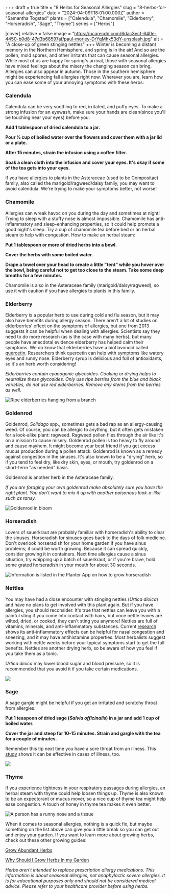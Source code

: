 +++
draft = true
title = "8 Herbs for Seasonal Allergies"
slug = "8-herbs-for-seasonal-allergies"
date = "2024-04-09T18:01:00.000Z"
author = "Samantha Togstad"
plants = ["Calendula", "Chamomile", "Elderberry", "Horseradish", "Sage", "Thyme"]
series = ["Herbs"]

[cover]
relative = false
image = "https://ucarecdn.com/6dac3ecf-640e-4450-b0d8-47d3b68597af/paul-morley-DrYqMhk53dY-unsplash.jpg"
alt = "A close-up of green stinging nettles"
+++
Winter is becoming a distant memory in the Northern Hemisphere, and spring is in the air! And so are the pollen, mold spores, and other irritants that can cause seasonal allergies. While most of us are happy for spring's arrival, those with seasonal allergies have mixed feelings about the misery the changing season can bring. Allergies can also appear in autumn. Those in the southern hemisphere might be experiencing fall allergies right now. Wherever you are, learn how you can ease some of your annoying symptoms with these herbs: 

### Calendula

Calendula can be very soothing to red, irritated, and puffy eyes. To make a strong infusion for an eyewash, make sure your hands are clean(since you'll be touching near your eyes) before you: 

 **Add 1 tablespoon of dried calendula to a jar.**

**Pour ½ cup of boiled water over the flowers and cover them with a jar lid or a plate.**

**After 15 minutes, strain the infusion using a coffee filter.**  

**Soak a clean cloth into the infusion and cover your eyes. It's okay if some of the tea gets into your eyes.** 

If you have allergies to plants in the Asteraceae (used to be Compositae) family, also called the marigold/ragweed/daisy family, you may want to avoid calendula. We're trying to make your symptoms better, not worse! 

### Chamomile

Allergies can wreak havoc on you during the day and sometimes at night! Trying to sleep with a stuffy nose is almost impossible. Chamomile has anti-inflammatory and sleep-enhancing properties, so it could help promote a good night's sleep. Try a cup of chamomile tea before bed or an herbal steam to help with congestion. How to make an herbal steam:

**Put 1 tablespoon or more of dried herbs into a bowl.** 

**Cover the herbs with some boiled water.** 

**Drape a towel over your head to create a little "tent" while you hover over the bowl, being careful not to get too close to the steam. Take some deep breaths for a few minutes.**  

Chamomile is also in the Asteraceae family (marigold/daisy/ragweed), so use it with caution if you have allergies to plants in this family. 

### Elderberry

Elderberry is a popular herb to use during cold and flu season, but it may also have benefits during allergy season. There aren't a lot of studies on elderberries' effect on the symptoms of allergies, but one from 2013 suggests it can be helpful when dealing with allergies. Scientists say they need to do more research (as is the case with many herbs), but many people have anecdotal evidence elderberry has helped calm their symptoms. We do know that elderberries have a bioflavonoid called [quercetin](https://www.mountsinai.org/health-library/supplement/quercetin#:~:text=Allergies%2C%20asthma%2C%20hay%20fever%20and%20hives&text=As%20a%20result%2C%20researchers%20think,that%20it%20works%20in%20humans.). Researchers think quercetin can help with symptoms like watery eyes and runny nose. Elderberry syrup is delicious and full of antioxidants, so it's an herb worth considering! 

*Elderberries contain cyanogenic glycosides.  Cooking or drying helps to neutralize these glycosides.  Only use ripe berries from the blue and black varieties, do not use red elderberries. Remove any stems from the berries as well.*

![Ripe elderberries hanging from a branch](https://ucarecdn.com/575fff3f-01a2-414e-b921-0b6d5daf6813/dieter-k-9ADj6WwEh1I-unsplash.jpg)



### Goldenrod

Goldenrod, *Solidago* spp., sometimes gets a bad rap as an allergy-causing weed. Of course, you can be allergic to anything, but it often gets mistaken for a look-alike plant: ragweed. Ragweed pollen flies through the air like it's on a mission to cause misery. Goldenrod pollen is too heavy to fly around and cause mayhem. It might become your best friend if you get excess mucus production during a pollen attack. Goldenrod is known as a remedy against congestion in the sinuses. It's also known to be a "drying" herb, so if you tend to feel dry, like dry skin, eyes, or mouth, try goldenrod on a short-term "as needed" basis.  

Goldenrod is another herb in the Asteraceae family.

*If you are foraging your own goldenrod make absolutely sure you have the right plant. You don't want to mix it up with another poisonous look-a-like such as tansy.* 



![Goldenrod in bloom ](https://ucarecdn.com/ba913098-4383-433d-8ec1-b342428a0ed4/olli-kilpi-PYoM9Apn8Pc-unsplash.jpg)

### Horseradish

Lovers of sauerkraut are probably familiar with horseradish's ability to clear the sinuses. Horseradish for sinuses goes back to the days of folk medicine. Don't overlook horseradish for your home garden if you have sinus problems; it could be worth growing. Because it can spread quickly, consider growing it in containers. Next time allergies cause a sinus situation, try whipping up a batch of sauerkraut, or if you're brave, hold some grated horseradish in your mouth for about 30 seconds. 

![Information is listed in the Planter App on how to grow horseradish](https://ucarecdn.com/d65846f2-d0df-4d68-bcfc-5742d04192cc/horseradish-1.jpg "Find more information on how to grow horseradish in the Planter App")

### Nettles

You may have had a close encounter with stinging nettles (*Urtica dioica*) and have no plans to get involved with this plant again. But if you have allergies, you should reconsider. It's true that nettles can leave you with a painful sting if you come into contact with hairs, but once nettle leaves are wilted, dried, or cooked, they can't sting you anymore! Nettles are full of vitamins, minerals, and anti-inflammatory substances. Current [research](https://www.mountsinai.org/health-library/herb/stinging-nettle) shows its anti-inflammatory effects can be helpful for nasal congestion and sneezing, and it may have antihistamine properties. Most herbalists suggest working with nettle weeks before your typical symptoms start to get the full benefits. Nettles are another drying herb, so be aware of how you feel if you take them as a tonic.

*Urtica dioica* may lower blood sugar and blood pressure, so it is recommended that you avoid it if you take certain medications.  

![](https://ucarecdn.com/cf326850-a5a2-489a-86ff-4ce8fc0d9b01/mike-erskine-MfyZjCSN4iY-unsplash.jpg)



### Sage

A sage gargle might be helpful if you get an irritated and scratchy throat from allergies. 

**Put 1 teaspoon of dried sage (*Salvia officinalis*) in a jar and add 1 cup of boiled water.** 

**Cover the jar and steep for 10-15 minutes. Strain and gargle with the tea for a couple of minutes.**

Remember this tip next time you have a sore throat from an illness. This [study](https://pubmed.ncbi.nlm.nih.gov/16504956/) shows it can be effective in cases of illness, too. 

![](https://ucarecdn.com/f8f5c761-18b0-4bf8-b3b9-d19be812e7ca/babette-landmesser-ked7OTkMNC0-unsplash.jpg)

### Thyme

If you experience tightness in your respiratory passages during allergies, an herbal steam with thyme could help loosen things up. Thyme is also known to be an expectorant or mucus mover, so a nice cup of thyme tea might help ease congestion. A touch of honey in thyme tea makes it even better. 

![A person has a runny nose and a tissue](https://ucarecdn.com/12f3aaaa-9c74-4801-b776-75e6ecd6914c/brittany-colette--CDN2nTKfrA-unsplash.jpg)

When it comes to seasonal allergies, nothing is a quick fix, but maybe something on the list above can give you a little break so you can get out and enjoy your garden. If you want to learn more about growing herbs, check out these other growing guides:

[Grow Abundant Herbs](https://blog.planter.garden/posts/grow-abundant-herbs/)

[Why Should I Grow Herbs in my Garden](https://blog.planter.garden/posts/why-grow-herbs/)

[](https://blog.planter.garden/posts/why-grow-herbs/)



*Herbs aren't intended to replace prescription allergy medications. This information is about seasonal allergies, not anaphylactic severe allergies. It is for educational purposes only and should not be considered medical advice. Please refer to your healthcare provider before using herbs.*
